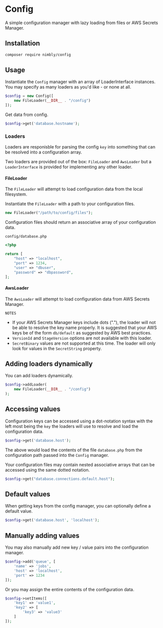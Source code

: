 # Config

A simple configuration manager with lazy loading from files or AWS Secrets Manager.

## Installation

```bash
composer require nimbly/config
```

## Usage

Instantiate the ```Config``` manager with an array of LoaderInterface instances. You may specify as many loaders as you'd like - or none at all.

```php
$config = new Config([
	new FileLoader(__DIR__ . "/config")
]);
```

Get data from config.

```php
$config->get('database.hostname');
```

### Loaders

Loaders are responisble for parsing the config ```key``` into something that can be resolved into a configuration array.

Two loaders are provided out of the box: ```FileLoader``` and ```AwsLoader``` but a ```LoaderInterface``` is provided for implementing any other loader.

#### FileLoader

The ```FileLoader``` will attempt to load configuration data from the local filesystem.

Instantiate the ```FileLoader``` with a path to your configuration files.

```php
new FileLoader("/path/to/config/files");
```

Configuration files should return an associative array of your configuration data.

```config/database.php```

```php
<?php

return [
	"host" => "localhost",
	"port" => 1234,
	"user" => "dbuser",
	"password" => "dbpassword",
];
```

#### AwsLoader

The ```AwsLoader``` will attempt to load configuration data from AWS Secrets Manager.

```NOTES```
* If your AWS Secrets Manager keys include dots ("."), the loader will not be able to resolve the key name properly. It is suggested that your AWS keys be of the form ```db/default``` as suggested by AWS best practices.
* ```VersionId``` and ```StageVersion``` options are not available with this loader.
* ```SecretBinary``` values are not supported at this time. The loader will only look for values in the ```SecretString``` property.

## Adding loaders dynamically

You can add loaders dynamically.

```php
$config->addLoader(
	new FileLoader(__DIR__ . "/config")
);
```

## Accessing values

Configuration keys can be accessed using a dot-notation syntax with the left most being the ```key``` the loaders will use to resolve and load the configuration data.

```php
$config->get('database.host');
```

The above would load the contents of the file ```database.php``` from the configuration path passed into the ```Config``` manager.

Your configuration files may contain nested associative arrays that can be accessed using the same dotted notation.

```php
$config->get("database.connections.default.host");
```

## Default values

When getting keys from the config manager, you can optionally define a default value.

```php
$config->get('database.host', 'localhost');
```

## Manually adding values

You may also manually add new key / value pairs into the configuration manager.

```php
$config->add('queue', [
	'name' => 'jobs',
	'host' => 'localhost',
	'port' => 1234
]);
```

Or you may assign the entire contents of the configuration data.

```php
$config->setItems([
	'key1' => 'value1',
	'key2' => [
		'key3' => 'value3'
	]
]);
```
